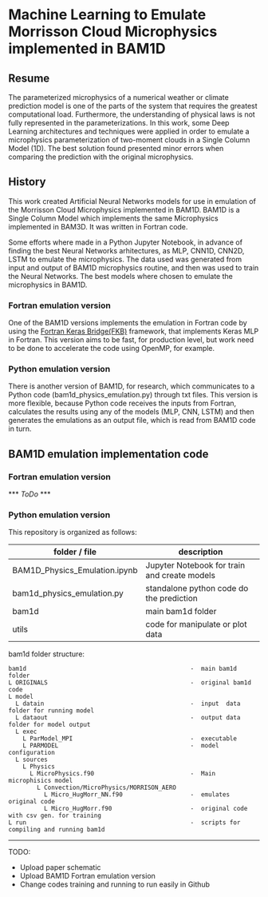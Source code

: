 # Machine Learning to Emulate Morrisson Cloud Microphysics implemented in BAM1D

## Resume

The parameterized microphysics of a numerical weather or climate prediction model is one of the parts of the system that requires the greatest computational load. Furthermore, the understanding of physical laws is not fully represented in the parameterizations. In this work, some Deep Learning architectures and techniques were applied in order to emulate a microphysics parameterization of two-moment clouds in a Single Column Model (1D). The best solution found presented minor errors when comparing the prediction with the original microphysics.

## History

This work created Artificial Neural Networks models for use in emulation of the Morrisson Cloud Microphysics implemented in BAM1D.
BAM1D is a Single Column Model which implements the same Microphysics implemented in BAM3D. It was written in Fortran code.

Some efforts where made in a Python Jupyter Notebook, in advance of finding the best Neural Networks arhitectures, as MLP, CNN1D, CNN2D, LSTM to emulate the microphysics. 
The data used was generated from input and output of BAM1D microphysics routine, and then was used to train the Neural Networks. The best models where chosen to emulate the microphysics in BAM1D.

### Fortran emulation version

One of the BAM1D versions implements the emulation in Fortran code by using the [Fortran Keras Bridge(FKB)](https://github.com/scientific-computing/FKB) framework, that implements Keras MLP in Fortran. This version aims to be fast, for production level, but work need to be done to accelerate the code using OpenMP, for example.

### Python emulation version

There is another version of BAM1D, for research, which communicates to a Python code (bam1d_physics_emulation.py) through txt files. This version is more flexible, because Python code receives the inputs from Fortran, calculates the results using any of the models (MLP, CNN, LSTM) and then generates the emulations as an output file, which is read from BAM1D code in turn.


## BAM1D emulation implementation code

### Fortran emulation version
*** *ToDo* ***

### Python emulation version

This repository is organized as follows:

| folder / file                                      | description                                  |
|----------------------------------------------------|----------------------------------------------|
| BAM1D_Physics_Emulation.ipynb                      | Jupyter Notebook for train and create models |
| bam1d_physics_emulation.py                         | standalone python code do the prediction     |
| bam1d                                              | main bam1d folder                            |
| utils                                              | code for manipulate or plot data             |

bam1d folder structure:

```text
bam1d                                              -  main bam1d folder                        
L ORIGINALS                                        -  original bam1d code                      
L model                                                                                       
  L datain                                         -  input  data folder for running model     
  L dataout                                        -  output data folder for model output      
  L exec                                                                                      
    L ParModel_MPI                                 -  executable                               
    L PARMODEL                                     -  model configuration                      
  L sources                                                                                   
    L Physics                                                                                 
      L MicroPhysics.f90                           -  Main microphisics model                  
        L Convection/MicroPhysics/MORRISON_AERO                                               
          L Micro_HugMorr_NN.f90                   -  emulates original code                   
          L Micro_HugMorr.f90                      -  original code with csv gen. for training  
L run                                              -  scripts for compiling and running bam1d  
```

---

TODO:
- Upload paper schematic
- Upload BAM1D Fortran emulation version
- Change codes training and running to run easily in Github

<!-- This notebook has been saved in gdrive and copied here  -->
